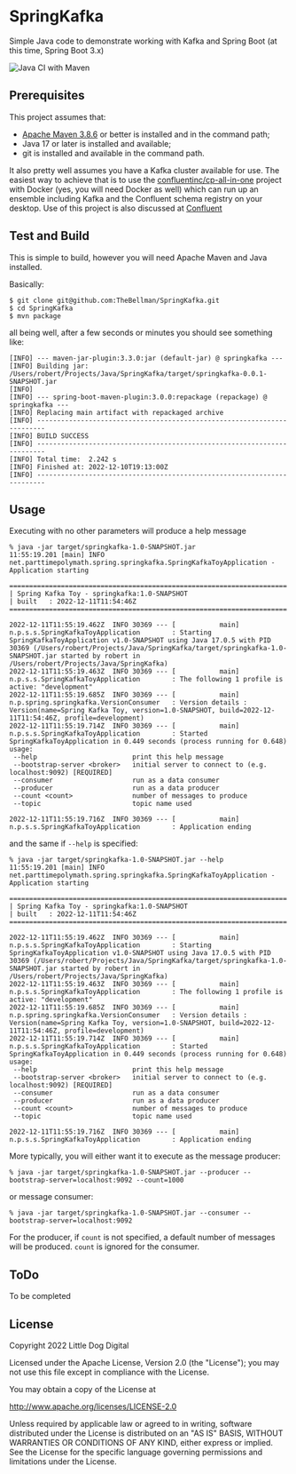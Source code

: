 # SpringKafka
Simple Java code to demonstrate working with Kafka and Spring Boot (at this time, Spring Boot 3.x)

![Java CI with Maven](https://github.com/TheBellman/SpringKafka/workflows/Java%20CI%20with%20Maven/badge.svg?branch=main)

## Prerequisites
This project assumes that:

 - [Apache Maven 3.8.6](https://maven.apache.org) or better is installed and in the command path;
 - Java 17 or later is installed and available;
 - git is installed and available in the command path.

It also pretty well assumes you have a Kafka cluster available for use. The easiest way to achieve that is to use the [confluentinc/cp-all-in-one](https://github.com/confluentinc/cp-all-in-one) project with Docker (yes, you will need Docker as well) which can run up an ensemble including Kafka and the Confluent schema registry on your desktop. Use of this project is also discussed at [Confluent](https://docs.confluent.io/platform/current/tutorials/build-your-own-demos.html)

## Test and Build
This is simple to build, however you will need Apache Maven and Java installed.

Basically:

```commandline
$ git clone git@github.com:TheBellman/SpringKafka.git
$ cd SpringKafka
$ mvn package
```

all being well, after a few seconds or minutes you should see something like:

```commandline
[INFO] --- maven-jar-plugin:3.3.0:jar (default-jar) @ springkafka ---
[INFO] Building jar: /Users/robert/Projects/Java/SpringKafka/target/springkafka-0.0.1-SNAPSHOT.jar
[INFO] 
[INFO] --- spring-boot-maven-plugin:3.0.0:repackage (repackage) @ springkafka ---
[INFO] Replacing main artifact with repackaged archive
[INFO] ------------------------------------------------------------------------
[INFO] BUILD SUCCESS
[INFO] ------------------------------------------------------------------------
[INFO] Total time:  2.242 s
[INFO] Finished at: 2022-12-10T19:13:00Z
[INFO] ------------------------------------------------------------------------
```

## Usage
Executing with no other parameters will produce a help message

```shell
% java -jar target/springkafka-1.0-SNAPSHOT.jar           
11:55:19.201 [main] INFO net.parttimepolymath.spring.springkafka.SpringKafkaToyApplication - Application starting

======================================================================
| Spring Kafka Toy - springkafka:1.0-SNAPSHOT
| built   : 2022-12-11T11:54:46Z
======================================================================

2022-12-11T11:55:19.462Z  INFO 30369 --- [           main] n.p.s.s.SpringKafkaToyApplication        : Starting SpringKafkaToyApplication v1.0-SNAPSHOT using Java 17.0.5 with PID 30369 (/Users/robert/Projects/Java/SpringKafka/target/springkafka-1.0-SNAPSHOT.jar started by robert in /Users/robert/Projects/Java/SpringKafka)
2022-12-11T11:55:19.463Z  INFO 30369 --- [           main] n.p.s.s.SpringKafkaToyApplication        : The following 1 profile is active: "development"
2022-12-11T11:55:19.685Z  INFO 30369 --- [           main] n.p.spring.springkafka.VersionConsumer   : Version details : Version(name=Spring Kafka Toy, version=1.0-SNAPSHOT, build=2022-12-11T11:54:46Z, profile=development)
2022-12-11T11:55:19.714Z  INFO 30369 --- [           main] n.p.s.s.SpringKafkaToyApplication        : Started SpringKafkaToyApplication in 0.449 seconds (process running for 0.648)
usage:
 --help                        print this help message
 --bootstrap-server <broker>   initial server to connect to (e.g. localhost:9092) [REQUIRED]
 --consumer                    run as a data consumer
 --producer                    run as a data producer
 --count <count>               number of messages to produce
 --topic                       topic name used

2022-12-11T11:55:19.716Z  INFO 30369 --- [           main] n.p.s.s.SpringKafkaToyApplication        : Application ending
```

and the same if `--help` is specified:

```shell
% java -jar target/springkafka-1.0-SNAPSHOT.jar --help           
11:55:19.201 [main] INFO net.parttimepolymath.spring.springkafka.SpringKafkaToyApplication - Application starting

======================================================================
| Spring Kafka Toy - springkafka:1.0-SNAPSHOT
| built   : 2022-12-11T11:54:46Z
======================================================================

2022-12-11T11:55:19.462Z  INFO 30369 --- [           main] n.p.s.s.SpringKafkaToyApplication        : Starting SpringKafkaToyApplication v1.0-SNAPSHOT using Java 17.0.5 with PID 30369 (/Users/robert/Projects/Java/SpringKafka/target/springkafka-1.0-SNAPSHOT.jar started by robert in /Users/robert/Projects/Java/SpringKafka)
2022-12-11T11:55:19.463Z  INFO 30369 --- [           main] n.p.s.s.SpringKafkaToyApplication        : The following 1 profile is active: "development"
2022-12-11T11:55:19.685Z  INFO 30369 --- [           main] n.p.spring.springkafka.VersionConsumer   : Version details : Version(name=Spring Kafka Toy, version=1.0-SNAPSHOT, build=2022-12-11T11:54:46Z, profile=development)
2022-12-11T11:55:19.714Z  INFO 30369 --- [           main] n.p.s.s.SpringKafkaToyApplication        : Started SpringKafkaToyApplication in 0.449 seconds (process running for 0.648)
usage:
 --help                        print this help message
 --bootstrap-server <broker>   initial server to connect to (e.g. localhost:9092) [REQUIRED]
 --consumer                    run as a data consumer
 --producer                    run as a data producer
 --count <count>               number of messages to produce
 --topic                       topic name used

2022-12-11T11:55:19.716Z  INFO 30369 --- [           main] n.p.s.s.SpringKafkaToyApplication        : Application ending
```

More typically, you will either want it to execute as the message producer:

```shell
% java -jar target/springkafka-1.0-SNAPSHOT.jar --producer --bootstrap-server=localhost:9092 --count=1000
```

or message consumer:

```shell
% java -jar target/springkafka-1.0-SNAPSHOT.jar --consumer --bootstrap-server=localhost:9092
```

For the producer, if `count` is not specified, a default number of messages will be produced. `count` is ignored for the consumer.

## ToDo
To be completed

## License

Copyright 2022 Little Dog Digital

Licensed under the Apache License, Version 2.0 (the "License"); you may not use this file except in compliance with the License.

You may obtain a copy of the License at

http://www.apache.org/licenses/LICENSE-2.0

Unless required by applicable law or agreed to in writing, software distributed under the License is distributed on an "AS IS" BASIS, WITHOUT WARRANTIES OR CONDITIONS OF ANY KIND, either express or implied. See the License for the specific language governing permissions and limitations under the License.
